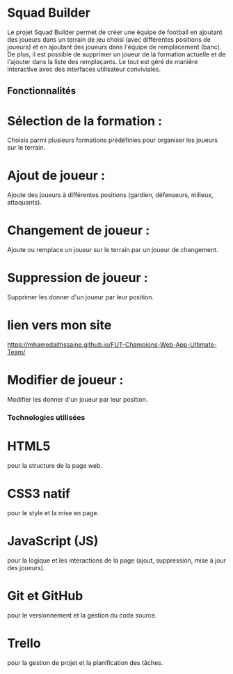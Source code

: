 # Squad Builder
Le projet Squad Builder permet de créer une équipe de football en ajoutant des joueurs dans un terrain de jeu choisi (avec différentes positions de joueurs)
et en ajoutant des joueurs dans l'équipe de remplacement (banc). 
De plus, il est possible de supprimer un joueur de la formation actuelle et de l'ajouter dans la liste des remplaçants. 
Le tout est géré de manière interactive avec des interfaces utilisateur conviviales.

## Fonctionnalités

# Sélection de la formation :
Choisis parmi plusieurs formations prédéfinies pour organiser les joueurs sur le terrain.

# Ajout de joueur :
Ajoute des joueurs à différentes positions (gardien, défenseurs, milieux, attaquants).

# Changement de joueur :
Ajoute ou remplace un joueur sur le terrain par un joueur de changement.

# Suppression de joueur : 
Supprimer les donner d'un joueur par leur position.

# lien vers mon site 
https://mhamedaithssaine.github.io/FUT-Champions-Web-App-Ultimate-Team/

# Modifier de joueur  :
Modifier les donner d'un joueur par leur position.

### Technologies utilisées
# HTML5 
pour la structure de la page web.
# CSS3 natif
pour le style et la mise en page.
# JavaScript (JS) 
pour la logique et les interactions de la page (ajout, suppression, mise à jour des joueurs).
# Git et GitHub 
pour le versionnement et la gestion du code source.
# Trello
pour la gestion de projet et la planification des tâches.
